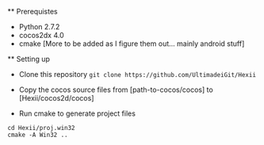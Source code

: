 ** Prerequistes

* Python 2.7.2
* cocos2dx 4.0
* cmake
[More to be added as I figure them out... mainly android stuff]

** Setting up

* Clone this repository `git clone https://github.com/UltimadeiGit/Hexii`

* Copy the cocos source files from [path-to-cocos/cocos] to [Hexii/cocos2d/cocos]

* Run cmake to generate project files
```
cd Hexii/proj.win32
cmake -A Win32 ..
```